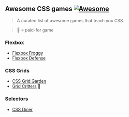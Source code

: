## Awesome CSS games [![Awesome](https://cdn.rawgit.com/sindresorhus/awesome/d7305f38d29fed78fa85652e3a63e154dd8e8829/media/badge.svg)](https://github.com/sindresorhus/awesome)

> A curated list of awesome games that teach you CSS.

> 💸 = paid-for game

### Flexbox 
- [Flexbox Froggy](https://flexboxfroggy.com/)
- [Flexbox Defense](http://www.flexboxdefense.com/)

### CSS Grids
- [CSS Grid Garden](https://cssgridgarden.com/)
- [Grid Critters](https://gridcritters.com/) 💸

### Selectors
- [CSS Diner](https://flukeout.github.io/)